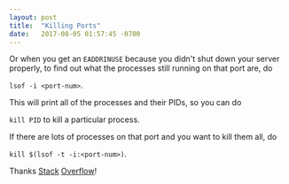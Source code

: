 ```yaml
---
layout: post
title:  "Killing Ports"
date:   2017-08-05 01:57:45 -0700
---
```


Or when you get an `EADDRINUSE` 
because you didn't shut down your server properly,
to find out what the processes still running on that port are, do

`lsof -i <port-num>`.

This will print all of the processes and their PIDs, so you can do

`kill PID` to kill a particular process.

If there are lots of processes on that port and you want to kill them all, do

`kill $(lsof -t -i:<port-num>)`.

Thanks [Stack](https://stackoverflow.com/questions/11583562/how-to-kill-a-process-running-on-particular-port-in-linux) 
[Overflow](https://stackoverflow.com/questions/3855127/find-and-kill-process-locking-port-3000-on-mac)!
